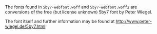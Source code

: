 The fonts found in `5by7-webfont.woff` and `5by7-webfont.woff2` are conversions of the
free (but license unknown) 5by7 font by Peter Wiegel.

The font itself and further information may be found at
http://www.peter-wiegel.de/5by7.html